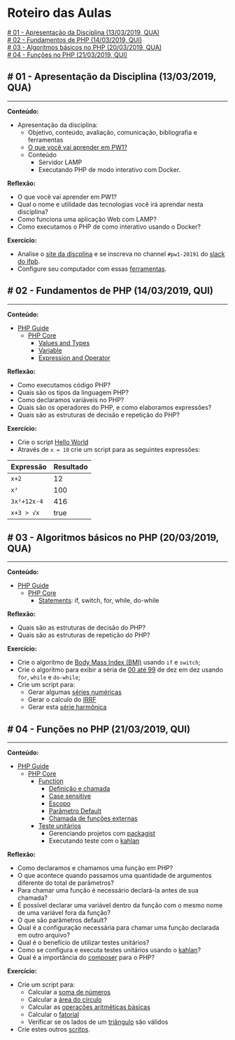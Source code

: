 # Roteiro das Aulas

[\# 01 - Apresentação da Disciplina (13/03/2019, QUA)](#-01---apresentação-da-disciplina-13032019-qua)<br>
[\# 02 - Fundamentos de PHP (14/03/2019, QUI)](#-02---fundamentos-de-php-14032019-qui)<br>
[\# 03 - Algoritmos básicos no PHP (20/03/2019, QUA)](#-03---algoritmos-básicos-no-php-20032019-qua)<br>
[\# 04 - Funções no PHP (21/03/2019, QUI)](#-04---funções-no-php-21032019-qui)<br>

## \# 01 - Apresentação da Disciplina (13/03/2019, QUA)

---

**Conteúdo:**

- Apresentação da disciplina:
  - Objetivo, conteúdo, avaliação, comunicação, bibliografia e ferramentas
  - [O que você vai aprender em PW1?](http://slides.com/luizcarlos/o-que-vou-aprender-em-pw1#/)
  - Conteúdo
    - Servidor LAMP
    - Executando PHP de modo interativo com Docker.

**Reflexão:**

- O que você vai aprender em PW1?
- Qual o nome e utilidade das tecnologias você irá aprendar nesta disciplina?
- Como funciona uma aplicação Web com LAMP?
- Como executamos o PHP de como interativo usando o Docker?

**Exercício:**

- Analise o [site da discplina](https://ifpb.github.io/pw1/) e se inscreva no channel `#pw1-20191` do [slack do ifpb](https://ifpb.slack.com).
- Configure seu computador com essas [ferramentas](TOOLS.md).

## \# 02 - Fundamentos de PHP (14/03/2019, QUI)

---

**Conteúdo:**

- [PHP Guide](https://ifpb.github.io/php-guide/)
  - [PHP Core](https://ifpb.github.io/php-guide/core/)
    - [Values and Types](https://ifpb.github.io/php-guide/core/values-and-types/)
    - [Variable](https://ifpb.github.io/php-guide/core/variable/)
    - [Expression and Operator](https://ifpb.github.io/php-guide/core/expression-and-operator/)

**Reflexão:**

- Como executamos código PHP?
- Quais são os tipos da linguagem PHP?
- Como declaramos variáveis no PHP?
- Quais são os operadores do PHP, e como elaboramos expressões?
- Quais são as estruturas de decisão e repetição do PHP?

**Exercício:**

- Crie o script [Hello World](https://ifpb.github.io/php-exercises/core/basic/hello/)
- Através de `x = 10` crie um script para as seguintes expressões:

| Expressão   | Resultado |
| ----------- | --------- |
| `x+2`       | 12        |
| `x²`        | 100       |
| `3x²+12x-4` | 416       |
| `x+3 > √x`  | true      |

## \# 03 - Algoritmos básicos no PHP (20/03/2019, QUA)

---

**Conteúdo:**

- [PHP Guide](https://ifpb.github.io/php-guide/)
  - [PHP Core](https://ifpb.github.io/php-guide/core/)
    - [Statements](https://ifpb.github.io/php-guide/core/statements/): if, switch, for, while, do-while

**Reflexão:**

- Quais são as estruturas de decisão do PHP?
- Quais são as estruturas de repetição do PHP?

**Exercício:**

- Crie o algoritmo de [Body Mass Index (BMI)](https://ifpb.github.io/php-exercises/core/basic/bmi/) usando `if` e `switch`;
- Crie o algoritmo para exibir a séria de [00 até 99](https://ifpb.github.io/php-exercises/core/basic/numbers/) de dez em dez usando `for`, `while` e `do-while`;
- Crie um script para:
  - Gerar algumas [séries numéricas](https://ifpb.github.io/php-exercises/core/basic/numbers/)
  - Gerar o calculo do [IRRF](https://ifpb.github.io/php-exercises/core/basic/irrf-2017/)
  - Gerar esta [série harmônica](https://ifpb.github.io/php-exercises/core/basic/harmonic-series/)

## \# 04 - Funções no PHP (21/03/2019, QUI)

---

**Conteúdo:**

- [PHP Guide](https://ifpb.github.io/php-guide/)
  - [PHP Core](https://ifpb.github.io/php-guide/core/)
    - [Function](https://ifpb.github.io/php-guide/core/function/)
      - [Definição e chamada](https://ifpb.github.io/php-guide/core/function/#definition)
      - [Case sensitive](https://ifpb.github.io/php-guide/core/function/#case-insensitive)
      - [Escopo](https://ifpb.github.io/php-guide/core/function/#scope)
      - [Parâmetro Default](https://ifpb.github.io/php-guide/core/function/#default-argument-values)
      - [Chamada de funções externas](https://ifpb.github.io/php-guide/core/statements/#includes)
    - [Teste unitários](https://phptherightway.com/#testing)
      - Gerenciando projetos com [packagist](https://ifpb.github.io/php-guide/packages/packagist/)
      - Executando teste com o [kahlan](https://ifpb.github.io/php-guide/packages/test/kahlan/)

**Reflexão:**

- Como declaramos e chamamos uma função em PHP?
- O que acontece quando passamos uma quantidade de argumentos diferente do total de parâmetros?
- Para chamar uma função é necessário declará-la antes de sua chamada?
- É possível declarar uma variável dentro da função com o mesmo nome de uma variável fora da função?
- O que são parâmetros default?
- Qual é a configuração necessária para chamar uma função declarada em outro arquivo?
- Qual é o benefício de utilizar testes unitários?
- Como se configura e executa testes unitários usando o [kahlan](https://kahlan.github.io/docs/index.html)?
- Qual é a importância do [composer](http://getcomposer.org/) para o PHP?

**Exercício:**

- Crie um script para:
  - Calcular a [soma de números](https://ifpb.github.io/php-exercises/core/function/sum/)
  - Calcular a [área do círculo](https://ifpb.github.io/php-exercises/core/function/area-of-circle/)
  - Calcular as [operações aritméticas básicas](https://ifpb.github.io/php-exercises/core/function/calc/)
  - Calcular o [fatorial](https://ifpb.github.io/php-exercises/core/function/factorial/)
  - Verificar se os lados de um [triângulo](https://ifpb.github.io/php-exercises/core/function/triangle-checker/) são válidos
- Crie estes outros [scritps](https://ifpb.github.io/php-exercises/core/#function).

<!--
## \# 05 - (27/03/2019, QUA)
---

## \# 06 - (28/03/2019, QUI)
---

## \# 07 - (03/04/2019, QUA)
---

## \# 08 - (04/04/2019, QUI)
---

## \# 09 - (10/04/2019, QUA)
---

## \# 10 - (11/04/2019, QUI)
---

## \# 11 - (17/04/2019, QUA)
---

## \# 12 - (24/04/2019, QUA)
---

## \# 13 - (25/04/2019, QUI)
---

## \# 14 - (02/05/2019, QUI)
---

## \# 15 - (08/05/2019, QUA)
---

## \# 16 - (09/05/2019, QUI)
---

## \# 17 - (15/05/2019, QUA)
---

## \# 18 - (16/05/2019, QUI)
---

## \# 19 - (22/05/2019, QUA)
---

## \# 20 - (23/05/2019, QUI)
---

## \# 21 - (29/05/2019, QUA)
---

## \# 22 - (30/05/2019, QUI)
---

## \# 23 - (05/06/2019, QUA)
---

## \# 24 - (06/06/2019, QUI)
---

## \# 25 - (12/06/2019, QUA)
---

## \# 26 - (13/06/2019, QUI)
---

## \# 27 - (19/06/2019, QUA)
---

## \# 28 - (26/06/2019, QUA)
---

## \# 29 - (27/06/2019, QUI)
---

## \# 30 - (07/08/2019, QUA)
---

## \# 31 - (08/08/2019, QUI)
---

## \# 32 - (10/08/2019, SÁB)
---

## \# 33 - (14/08/2019, QUA)
---

## \# 34 - (15/08/2019, QUI)
---

## \# 35 - (21/08/2019, QUA)
---

## \# 36 - (22/08/2019, QUI)
---

## \# 37 - (27/08/2019, TER)
---

## \# 38 - (28/08/2019, QUA)
---

## \# 39 - (29/08/2019, QUI)
---

## \# 40 - (04/09/2019, QUA)
--- -->
